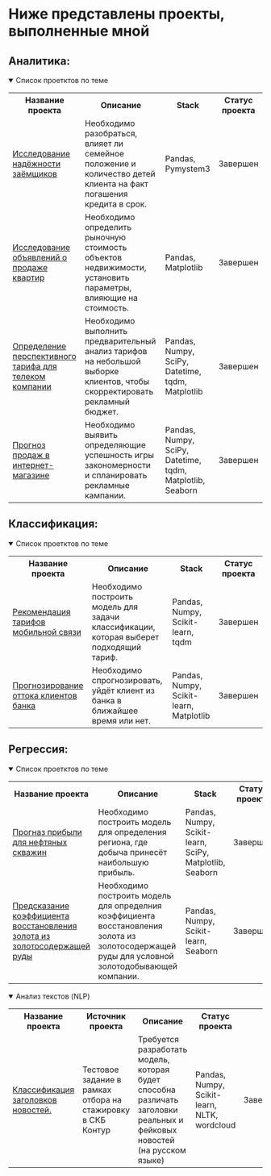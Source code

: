 # Ниже представлены проекты, выполненные мной

## Аналитика:
<details open>
  <summary>Список проетктов по теме</summary>
<table>
<tr>
  <th>Название проекта</th>
  <th>Описание</th>
  <th>Stack</th>
  <th>Статус проекта</th>
</tr> 
  
<tr>
  <td><a href = "https://github.com/ialeksfaizov/Data-preparation-for-credit-scoring">Исследование надёжности заёмщиков</a></td>
  <td>Необходимо разобраться, влияет ли семейное положение и количество детей клиента на факт погашения кредита в срок.</td>
  <td>Pandas, Pymystem3</td>
  <td>Завершен</td>
</tr>

<tr>
  <td><a href = "https://github.com/ialeksfaizov/Data-preparation-and-visualize-for-estate-market">Исследование объявлений о продаже квартир</a></td>
  <td>Необходимо определить рыночную стоимость объектов недвижимости, установить параметры, влияющие на стоимость.</td>
  <td>Pandas, Matplotlib</td> 
  <td>Завершен</td>
</tr>

<tr>
  <td><a href = "https://github.com/ialeksfaizov/Mobile-tariffs-analysis">Определение перспективного тарифа для телеком компании</a></td>
  <td>Необходимо выполнить предварительный анализ тарифов на небольшой выборке клиентов, чтобы скорректировать рекламный бюджет.</td>
  <td>Pandas, Numpy, SciPy, Datetime, tqdm, Matplotlib</td>  
  <td>Завершен</td>
</tr>

<tr>
  <td><a href = "https://github.com/ialeksfaizov/Game-market-analysis">Прогноз продаж в интернет-магазине</a></td>
  <td>Необходимо выявить определяющие успешность игры закономерности и спланировать рекламные кампании.</td>
  <td>Pandas, Numpy, SciPy, Datetime, tqdm, Matplotlib, Seaborn</td>   
  <td>Завершен</td>
</tr>
 
</table>
</details>

## Классификация:

<details open>
  <summary>Список проетктов по теме</summary>
<table>
<tr>
  <th>Название проекта</th>
  <th>Описание</th>
  <th>Stack</th>
  <th>Статус проекта</th>
</tr> 
  
<tr>
  <td><a href = "https://github.com/ialeksfaizov/Tariffs-recommendation">Рекомендация тарифов мобильной связи</a></td>
  <td>Необходимо построить модель для задачи классификации, которая выберет подходящий тариф.</td>
  <td>Pandas, Numpy, Scikit-learn, tqdm</td>    
  <td>Завершен</td>
</tr>
 
<tr>
  <td><a href = "https://github.com/ialeksfaizov/Churn-prediction">Прогнозирование оттока клиентов банка</a></td>
  <td>Необходимо спрогнозировать, уйдёт клиент из банка в ближайшее время или нет.</td>
  <td>Pandas, Numpy, Scikit-learn, Matplotlib</td>   
  <td>Завершен</td>
</tr>
 
</table>
</details>

## Регрессия:

<details open>
  <summary>Список проетктов по теме</summary>
<table>
<tr>
  <th>Название проекта</th>
  <th>Описание</th>
  <th>Stack</th>
  <th>Статус проекта</th>
</tr> 
  
<tr>
  <td><a href = "https://github.com/ialeksfaizov/Profit-prediction-for-oil">Прогназ прибыли для нефтяных скважин</a></td>
  <td>Необходимо построить модель для определения региона, где добыча принесёт наибольшую прибыль.</td>
  <td>Pandas, Numpy, Scikit-learn, SciPy, Matplotlib, Seaborn</td>
  <td>Завершен</td>
</tr>
  
<tr>
  <td><a href = "https://github.com/ialeksfaizov/Recovery-of-gold">Предсказание коэффициента восстановления золота из золотосодержащей руды</a></td>
  <td>Необходимо построить модель для определния коэффициента восстановления золота из золотосодержащей руды для условной золотодобывающей компании.</td>
  <td>Pandas, Numpy, Scikit-learn, Seaborn</td>
  <td>Завершен</td>
</tr>
 
</table>
</details>

<details open>
  <summary>Анализ текстов (NLP)</summary>
<table>
<tr>
  <th>Название проекта</th>
  <th>Источник проекта</th>
  <th>Описание</th>
  <th>Статус проекта</th>
</tr> 
  
<tr>
  <td><a href = "https://github.com/ialeksfaizov/Predict-fake-news">Классификация заголовков новостей.</a></td>
  <td>Тестовое задание в рамках отбора на стажировку в СКБ Контур</td>
  <td>Требуется разработать модель, которая будет способна различать заголовки реальных и фейковых новостей (на русском языке)</td>
  <td>Pandas, Numpy, Scikit-learn, NLTK, wordcloud</td>
  <td>Завершен</td>
</tr>
  
</table>
</details>
